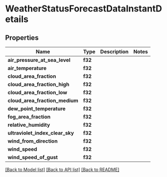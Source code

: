# WeatherStatusForecastDataInstantDetails

## Properties

Name | Type | Description | Notes
------------ | ------------- | ------------- | -------------
**air_pressure_at_sea_level** | **f32** |  | 
**air_temperature** | **f32** |  | 
**cloud_area_fraction** | **f32** |  | 
**cloud_area_fraction_high** | **f32** |  | 
**cloud_area_fraction_low** | **f32** |  | 
**cloud_area_fraction_medium** | **f32** |  | 
**dew_point_temperature** | **f32** |  | 
**fog_area_fraction** | **f32** |  | 
**relative_humidity** | **f32** |  | 
**ultraviolet_index_clear_sky** | **f32** |  | 
**wind_from_direction** | **f32** |  | 
**wind_speed** | **f32** |  | 
**wind_speed_of_gust** | **f32** |  | 

[[Back to Model list]](../README.md#documentation-for-models) [[Back to API list]](../README.md#documentation-for-api-endpoints) [[Back to README]](../README.md)


